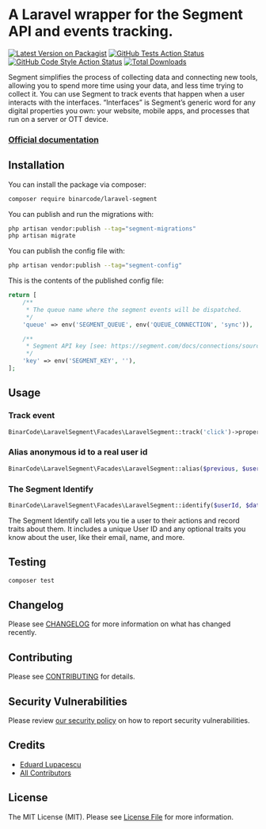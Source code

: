# A Laravel wrapper for the Segment API and events tracking.

[![Latest Version on Packagist](https://img.shields.io/packagist/v/binarcode/laravel-segment.svg?style=flat-square)](https://packagist.org/packages/binarcode/laravel-segment)
[![GitHub Tests Action Status](https://img.shields.io/github/workflow/status/binarcode/laravel-segment/run-tests?label=tests)](https://github.com/binarcode/laravel-segment/actions?query=workflow%3Arun-tests+branch%3Amain)
[![GitHub Code Style Action Status](https://img.shields.io/github/workflow/status/binarcode/laravel-segment/Check%20&%20fix%20styling?label=code%20style)](https://github.com/binarcode/laravel-segment/actions?query=workflow%3A"Check+%26+fix+styling"+branch%3Amain)
[![Total Downloads](https://img.shields.io/packagist/dt/binarcode/laravel-segment.svg?style=flat-square)](https://packagist.org/packages/binarcode/laravel-segment)

Segment simplifies the process of collecting data and connecting new tools, allowing you to spend more time using your data, and less time trying to collect it. You can use Segment to track events that happen when a user interacts with the interfaces. “Interfaces” is Segment’s generic word for any digital properties you own: your website, mobile apps, and processes that run on a server or OTT device.

### [Official documentation](https://segment.com/docs)

## Installation

You can install the package via composer:

```bash
composer require binarcode/laravel-segment
```

You can publish and run the migrations with:

```bash
php artisan vendor:publish --tag="segment-migrations"
php artisan migrate
```

You can publish the config file with:

```bash
php artisan vendor:publish --tag="segment-config"
```

This is the contents of the published config file:

```php
return [
    /**
     * The queue name where the segment events will be dispatched.
     */
    'queue' => env('SEGMENT_QUEUE', env('QUEUE_CONNECTION', 'sync')),

    /**
     * Segment API key [see: https://segment.com/docs/connections/sources/catalog/libraries/server/php/#identify].
     */
    'key' => env('SEGMENT_KEY', ''),
];
```

## Usage

### Track event 

```php
BinarCode\LaravelSegment\Facades\LaravelSegment::track('click')->properties([...])
```

### Alias anonymous id to a real user id
```php
BinarCode\LaravelSegment\Facades\LaravelSegment::alias($previous, $userId);
```
### The Segment Identify
```php
BinarCode\LaravelSegment\Facades\LaravelSegment::identify($userId, $data);
```
The Segment Identify call lets you tie a user to their actions and record traits about them. It includes a unique User ID and any optional traits you know about the user, like their email, name, and more.

## Testing

```bash
composer test
```

## Changelog

Please see [CHANGELOG](CHANGELOG.md) for more information on what has changed recently.

## Contributing

Please see [CONTRIBUTING](.github/CONTRIBUTING.md) for details.

## Security Vulnerabilities

Please review [our security policy](../../security/policy) on how to report security vulnerabilities.

## Credits

- [Eduard Lupacescu](https://github.com/binaryk)
- [All Contributors](../../contributors)

## License

The MIT License (MIT). Please see [License File](LICENSE.md) for more information.
